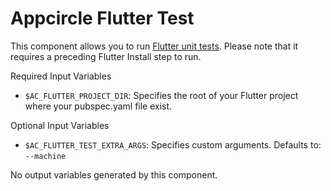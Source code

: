 # Appcircle Flutter Test

This component allows you to run [Flutter unit tests](https://flutter.dev/docs/cookbook/testing/unit/introduction#run-tests-in-a-terminal). Please note that it requires a preceding Flutter Install step to run.


Required Input Variables
- `$AC_FLUTTER_PROJECT_DIR`: Specifies the root of your Flutter project where your pubspec.yaml file exist.

Optional Input Variables
- `$AC_FLUTTER_TEST_EXTRA_ARGS`: Specifies custom arguments. Defaults to: `--machine`

No output variables generated by this component.
